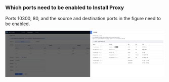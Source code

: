  ### Which ports need to be enabled to Install Proxy 
 Ports 10300, 80, and the source and destination ports in the figure need to be enabled. 

![](assets/16896709200095.jpg)



